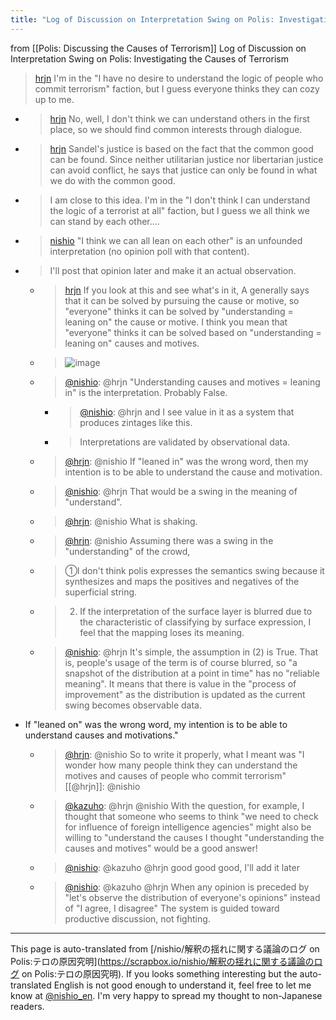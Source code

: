 ```yaml
---
title: "Log of Discussion on Interpretation Swing on Polis: Investigating the Causes of Terrorism"
---
```


from  [[Polis: Discussing the Causes of Terrorism]]
Log of Discussion on Interpretation Swing on Polis: Investigating the Causes of Terrorism
> [hrjn](https://twitter.com/hrjn/status/1647924423645859841) I'm in the "I have no desire to understand the logic of people who commit terrorism" faction, but I guess everyone thinks they can cozy up to me.
- > [hrjn](https://twitter.com/hrjn/status/1647924864467210240) No, well, I don't think we can understand others in the first place, so we should find common interests through dialogue.
- > [hrjn](https://twitter.com/hrjn/status/1647925786954047489) Sandel's justice is based on the fact that the common good can be found. Since neither utilitarian justice nor libertarian justice can avoid conflict, he says that justice can only be found in what we do with the common good.
- >  I am close to this idea.
I'm in the "I don't think I can understand the logic of a terrorist at all" faction, but I guess we all think we can stand by each other....
- > [nishio](https://twitter.com/nishio/status/1647925008638033921) "I think we can all lean on each other" is an unfounded interpretation (no opinion poll with that content).
- >  I'll post that opinion later and make it an actual observation.
    - > [hrjn](https://twitter.com/hrjn/status/1647927044561584129) If you look at this and see what's in it, A generally says that it can be solved by pursuing the cause or motive, so "everyone" thinks it can be solved by "understanding = leaning on" the cause or motive. I think you mean that "everyone" thinks it can be solved based on "understanding = leaning on" causes and motives.
    - >  ![image](https://pbs.twimg.com/media/Ft6c6aiaYAAkhmJ?format=jpg&name=medium#.png)
    - > [@nishio](https://twitter.com/nishio/status/1647927404256722950?s=20): @hrjn "Understanding causes and motives = leaning in" is the interpretation. Probably False.
        - > [@nishio](https://twitter.com/nishio/status/1647927738106531842?s=20): @hrjn and I see value in it as a system that produces zintages like this.
        - > Interpretations are validated by observational data.
    - > [@hrjn](https://twitter.com/hrjn/status/1647928114595639298?s=20): @nishio If "leaned in" was the wrong word, then my intention is to be able to understand the cause and motivation.
    - > [@nishio](https://twitter.com/nishio/status/1647928432037355521?s=20): @hrjn That would be a swing in the meaning of "understand".
    - > [@hrjn](https://twitter.com/hrjn/status/1647928741669249024?s=20): @nishio What is shaking.
    - > [@hrjn](https://twitter.com/hrjn/status/1647930926134083584?s=20): @nishio Assuming there was a swing in the "understanding" of the crowd,
    - > ①I don't think polis expresses the semantics swing because it synthesizes and maps the positives and negatives of the superficial string.
    - > 2) If the interpretation of the surface layer is blurred due to the characteristic of classifying by surface expression, I feel that the mapping loses its meaning.
    - > [@nishio](https://twitter.com/nishio/status/1647933919625613312?s=20): @hrjn It's simple, the assumption in (2) is True. That is, people's usage of the term is of course blurred, so "a snapshot of the distribution at a point in time" has no "reliable meaning". It means that there is value in the "process of improvement" as the distribution is updated as the current swing becomes observable data.
- If "leaned on" was the wrong word, my intention is to be able to understand causes and motivations."
    - > [@hrjn](https://twitter.com/hrjn/status/1647928477344206848?s=20): @nishio So to write it properly, what I meant was "I wonder how many people think they can understand the motives and causes of people who commit terrorism" [[@hrjn]]: @nishio
    - > [@kazuho](https://twitter.com/kazuho/status/1647928932115841024?s=20): @hrjn @nishio With the question, for example, I thought that someone who seems to think "we need to check for influence of foreign intelligence agencies" might also be willing to "understand the causes I thought "understanding the causes and motives" would be a good answer!
    - > [@nishio](https://twitter.com/nishio/status/1647929106422706176?s=20): @kazuho @hrjn good good good, I'll add it later
    - > [@nishio](https://twitter.com/nishio/status/1647929877906194434?s=20): @kazuho @hrjn When any opinion is preceded by "let's observe the distribution of everyone's opinions" instead of "I agree, I disagree" The system is guided toward productive discussion, not fighting.


---
This page is auto-translated from [/nishio/解釈の揺れに関する議論のログ on Polis:テロの原因究明](https://scrapbox.io/nishio/解釈の揺れに関する議論のログ on Polis:テロの原因究明). If you looks something interesting but the auto-translated English is not good enough to understand it, feel free to let me know at [@nishio_en](https://twitter.com/nishio_en). I'm very happy to spread my thought to non-Japanese readers.